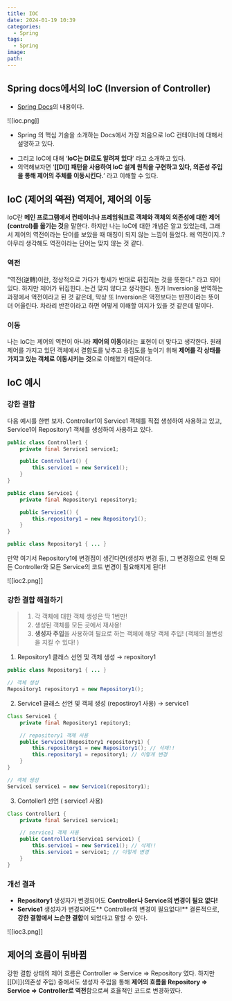 ```yaml
---
title: IOC
date: 2024-01-19 10:39
categories:
  - Spring
tags:
  - Spring
image: 
path:
---
```


## Spring docs에서의 IoC (Inversion of Controller)
+ [Spring Docs](https://docs.spring.io/spring-framework/reference/core/beans/introduction.html)의 내용이다.

![[ioc.png]]

+ Spring 의 핵심 기술을 소개하는 Docs에서 가장 처음으로 IoC 컨테이너에 대해서 설명하고 있다.
- 그리고 IoC에 대해 ‘**IoC는 DI로도 알려져 있다**’ 라고 소개하고 있다.
- 의역해보자면 ‘**[[DI]] 패턴을 사용하여 IoC 설계 원칙을 구현하고 있다, 의존성 주입을 통해 제어의 주체를 이동시킨다.**’ 라고 이해할 수 있다.

## IoC (제어의 ~~역전~~) 역제어, 제어의 이동
IoC란 **메인 프로그램에서 컨테이너나 프레임워크로 객체와 객체의 의존성에 대한 제어(control)를 옮기는 것**을 말한다. 하지만 나는 IoC에 대한 개념은 알고 있었는데, 그래서 제어의 역전이라는 단어를 보았을 때 매칭이 되지 않는 느낌이 들었다. 왜 역전이지..? 아무리 생각해도 역전이라는 단어는 맞지 않는 것 같다.

### 역전
"역전(逆轉)이란, 정상적으로 가다가 형세가 반대로 뒤집히는 것을 뜻한다." 라고 되어 있다. 하지만 제어가 뒤집힌다..는건 맞지 않다고 생각한다. 뭔가 Inversion을 번역하는 과정에서 역전이라고 된 것 같은데, 막상 또 Inversion은 역전보다는 반전이라는 뜻이 더 어울린다. 차라리 반전이라고 하면 어떻게 이해할 여지가 있을 것 같은데 말이다.

### 이동
나는 IoC는 제어의 역전이 아니라 **제어의 이동**이라는 표현이 더 맞다고 생각한다. 원래 제어를 가지고 있던 객체에서 결합도를 낮추고 응집도를 높이기 위해 **제어를 각 상태를 가지고 있는 객체로 이동시키는 것**으로 이해했기 때문이다.

## IoC 예시 
### 강한 결합
다음 예시를 한번 보자. Controller1이 Service1 객체를 직접 생성하여 사용하고 있고, Service1이 Repository1 객체를 생성하여 사용하고 있다.

```java
public class Controller1 {
	private final Service1 service1;

	public Controller1() {
		this.service1 = new Service1();
	}
}

public class Service1 {
	private final Repository1 repository1;

	public Service1() {
		this.repository1 = new Repository1();
	}
}

public class Repository1 { ... }
```

만약 여기서 Repository1에 변경점이 생긴다면(생성자 변경 등), 그 변경점으로 인해 모든 Controller와 모든 Service의 코드 변경이 필요해지게 된다!

![[ioc2.png]]

### 강한 결합 해결하기
>
>1. 각 객체에 대한 객체 생성은 딱 1번만!
>2. 생성된 객체를 모든 곳에서 재사용!
>3. **생성자 주입**을 사용하여 필요로 하는 객체에 해당 객체 주입! (객체의 불변성을 지킬 수 있다! )


1. Repository1 클래스 선언 및 객체 생성 → repository1

```java
public class Repository1 { ... }

// 객체 생성
Repository1 repository1 = new Repository1();
```

2. Service1 클래스 선언 및 객체 생성 (repostiroy1 사용) → service1

```java
Class Service1 {
	private final Repository1 repitory1;

	// repository1 객체 사용
	public Service1(Repository1 repository1) {
		this.repository1 = new Repository1(); // 삭제!!
		this.repository1 = repository1; // 이렇게 변경
	}
}

// 객체 생성
Service1 service1 = new Service1(repository1);
```

3. Contoller1 선언 ( service1 사용)

```java
Class Controller1 {
	private final Service1 service1;

	// service1 객체 사용
	public Controller1(Service1 service1) {
		this.service1 = new Service1(); // 삭제!!
		this.service1 = service1; // 이렇게 변경
	}
}
```

### 개선 결과
+ **Repository1** 생성자가 변경되어도 **Controller나 Service의 변경이 필요 없다!**
+  **Service1** 생성자가 변경되어도** Controller의 변경이 필요없다!**
결론적으로, **강한 결합에서 느슨한 결합**이 되었다고 말할 수 있다.

![[ioc3.png]]


## 제어의 흐름이 뒤바뀜
강한 결합 상태의 제어 흐름은 Controller ⇒ Service ⇒ Repository 였다. 하지만 [[DI]](의존성 주입) 중에서도 생성자 주입을 통해 **제어의 흐름을 Repository ⇒ Service ⇒ Controller로 역전**함으로써 효율적인 코드로 변경하였다.